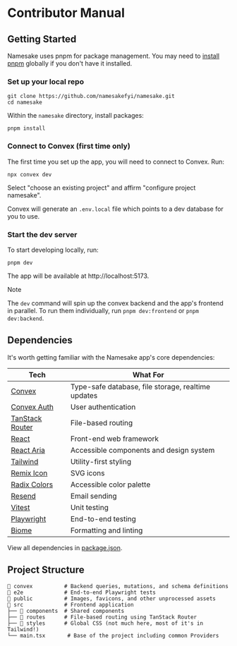 # Contributor Manual

## Getting Started

Namesake uses pnpm for package management. You may need to [install pnpm](https://pnpm.io/installation) globally if you don't have it installed.

### Set up your local repo

```shell
git clone https://github.com/namesakefyi/namesake.git
cd namesake
```

Within the `namesake` directory, install packages:

```shell
pnpm install
```

### Connect to Convex (first time only)

The first time you set up the app, you will need to connect to Convex. Run:

```shell
npx convex dev
```

Select "choose an existing project" and affirm "configure project namesake".

Convex will generate an `.env.local` file which points to a dev database for you to use.

### Start the dev server

To start developing locally, run:

```shell
pnpm dev
```

The app will be available at http://localhost:5173.

> [!NOTE]
> The `dev` command will spin up the convex backend and the app's frontend in parallel. To run them individually, run `pnpm dev:frontend` or `pnpm dev:backend`.

## Dependencies

It's worth getting familiar with the Namesake app's core dependencies:

| Tech                                                                                | What For                                           |
| ----------------------------------------------------------------------------------- | -------------------------------------------------- |
| [Convex](https://docs.convex.dev/)                                                  | Type-safe database, file storage, realtime updates |
| [Convex Auth](https://labs.convex.dev/auth)                                         | User authentication                                |
| [TanStack Router](https://tanstack.com/router/latest/docs/framework/react/overview) | File-based routing                                 |
| [React](https://react.dev/reference/react)                                          | Front-end web framework                            |
| [React Aria](https://react-spectrum.adobe.com/react-aria)                           | Accessible components and design system            |
| [Tailwind](https://tailwindcss.com/docs)                                            | Utility-first styling                              |
| [Remix Icon](https://remixicon.com/)                                                | SVG icons                                          |
| [Radix Colors](https://www.radix-ui.com/colors)                                     | Accessible color palette                           |
| [Resend](https://resend.com/docs)                                                   | Email sending                                      |
| [Vitest](https://vitest.dev/guide/)                                                 | Unit testing                                       |
| [Playwright](https://playwright.dev/docs)                                           | End-to-end testing                                 |
| [Biome](https://biomejs.dev/)                                                       | Formatting and linting                             |

View all dependencies in [package.json](/package.json).

## Project Structure

```shell
📂 convex          # Backend queries, mutations, and schema definitions
📂 e2e             # End-to-end Playwright tests
📂 public          # Images, favicons, and other unprocessed assets
📂 src             # Frontend application
├── 📂 components  # Shared components
├── 📂 routes      # File-based routing using TanStack Router
├── 📂 styles      # Global CSS (not much here, most of it's in Tailwind!)
└── main.tsx       # Base of the project including common Providers
```
